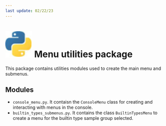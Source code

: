 ```yaml
---
last update: 02/22/23
---
```


# ![python-icon](../../../media/icons/python-icon.svg) Menu utilities package

This package contains utilities modules used to create the main menu and
submenus.

## Modules

- `console_menu.py`.   It contaisn the `ConsoleMenu` class for creating and
  interacting with menus in the console. 
- `builtin_types_submenus.py`. It contains the class `BuiltinTypesMenu` to
    create a menu for the builtin type sample group selected.
